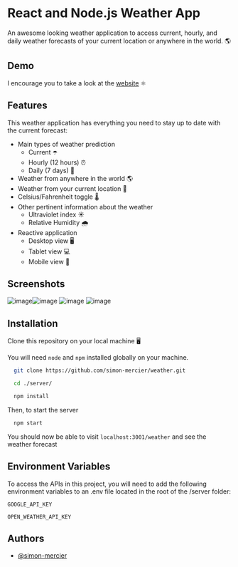 # React and Node.js Weather App 

An awesome looking weather application to access current, hourly, and daily weather forecasts of your current location or anywhere in the world. 🌎
## Demo

I encourage you to take a look at the [website](https://weather-ealx.onrender.com/) ⚛️ 

## Features
This weather application has everything you need to stay up to date with the current forecast:

- Main types of weather prediction
    - Current ☂️
    - Hourly (12 hours) ⏰
    - Daily (7 days) 📅
- Weather from anywhere in the world 🌎
- Weather from your current location 📍
- Celsius/Fahrenheit toggle 🌡️
- Other pertinent information about the weather
    - Ultraviolet index ☀️
    - Relative Humidity 🌧️
- Reactive application 
    - Desktop view 🖥️
    - Tablet view 💻
    - Mobile view 📱 

## Screenshots
![image](https://user-images.githubusercontent.com/53417469/215223076-11e06314-49db-4578-89cd-385d0e96378f.png)![image](https://user-images.githubusercontent.com/53417469/215223501-f76c7f01-302d-4829-a584-37da1c3d1b8d.png)
![image](https://user-images.githubusercontent.com/53417469/215222025-8663cbdd-f922-428b-bf9c-97e5e03bf173.png)
![image](https://user-images.githubusercontent.com/53417469/215222149-4641a863-21fe-47f7-b326-ca83c92f8487.png)





## Installation

Clone this repository on your local machine 🖥️

You will need ```node``` and ```npm``` installed globally on your machine.

```bash
  git clone https://github.com/simon-mercier/weather.git

  cd ./server/

  npm install
```



Then, to start the server

```bash
  npm start
```

You should now be able to visit ```localhost:3001/weather``` and see the weather forecast

## Environment Variables

To access the APIs in this project, you will need to add the following environment variables to an .env file located in the root of the /server folder:

`GOOGLE_API_KEY`

`OPEN_WEATHER_API_KEY`

  
## Authors

- [@simon-mercier](https://www.github.com/simon-mercier)
